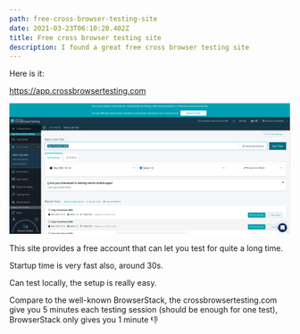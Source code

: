 ```yaml
---
path: free-cross-browser-testing-site
date: 2021-03-23T06:10:20.402Z
title: Free cross browser testing site
description: I found a great free cross browser testing site
---
```

Here is it:

https://app.crossbrowsertesting.com

![](../assets/cross-browser.png)

This site provides a free account that can let you test for quite a long time.

Startup time is very fast also, around 30s.

Can test locally, the setup is really easy.

Compare to the well-known BrowserStack, the crossbrowsertesting.com give you 5 minutes each testing session (should be enough for one test), BrowserStack only gives you 1 minute 👎